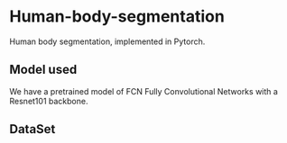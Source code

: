 # Human-body-segmentation
Human body segmentation, implemented in Pytorch.

## **Model used**

We have a pretrained model of FCN Fully Convolutional Networks with a Resnet101 backbone.

## **DataSet**

